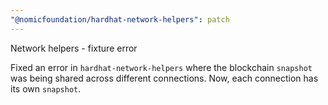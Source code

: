 ```yaml
---
"@nomicfoundation/hardhat-network-helpers": patch
---
```


Network helpers - fixture error

Fixed an error in `hardhat-network-helpers` where the blockchain `snapshot` was being shared across different connections. Now, each connection has its own `snapshot`.
